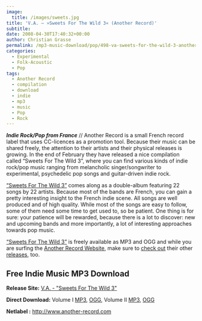 ```yaml
---
image:
  title: /images/sweets.jpg
title: 'V.A. – »Sweets For The Wild 3« (Another Record)'
subtitle: 
date: 2008-04-30T17:40:32+00:00
author: Christian Grasse
permalink: /mp3-music-download/pop/498-va-sweets-for-the-wild-3-another-record
categories:
  - Experimental
  - Folk-Acoustic
  - Pop
tags:
  - Another Record
  - compilation
  - download
  - indie
  - mp3
  - music
  - Pop
  - Rock
---
```

***Indie Rock/Pop from France*** // Another Record is a small French record label that uses CC-licences as a promotion tool. Because their music can be shared freely, the attention to their artists and their physical releases is growing. In the end of February they have released a nice compilation called “Sweets For The Wild 3”, where you can find various kinds of indie rock/pop music ranging from melancholic singer/songwriter to experimental, psychedelic pop songs and guitar-driven indie rock. <!--more-->

[“Sweets For The Wild 3”](http://www.another-record.com/en/?page_id=89) comes along as a double-album featuring 22 songs by 22 artists. Because most of the bands are French, you can gain a pretty interesting insight to the French indie scene. All songs are well produced and of high quality. While most of the songs are easy to follow, some of them need some time to get used to, so be patient. One thing is for sure: your patience will be rewarded, because there is a lot to discover: new and upcoming bands and more importantly, a lot of interesting approaches towards pop music.

[“Sweets For The Wild 3”](http://www.another-record.com/en/?page_id=89) is freely available as MP3 and OGG and while you are surfing the [Another Record Website](http://www.another-record.com), make sure to [check out](http://www.another-record.com/fr/?page_id=34) their other [releases](http://www.another-record.com/fr/?page_id=19#catalogue), too.

## Free Indie Music MP3 Download

**Release Site:** [V.A. - "Sweets For The Wild 3"](http://www.another-record.com/en/?page_id=89)
  
**Direct Download:** Volume I [MP3](http://adeline.robin2.free.fr/zic/MP3%20-%20Sweets%20for%20the%20wild%20III%20%28vol%201%29.7z), [OGG](http://adeline.robin2.free.fr/zic/Ogg%20-%20Sweets%20for%20the%20wild%20III%20%28vol%201%29.7z), Volume II [MP3](http://adeline.robin2.free.fr/zic/MP3%20-%20Sweets%20for%20the%20wild%20III%20%28vol%202%29.7z), [OGG](http://adeline.robin2.free.fr/zic/Ogg%20-%20Sweets%20for%20the%20wild%20III%20%28vol%202%29.7z)
  
**Netlabel :** <http://www.another-record.com>